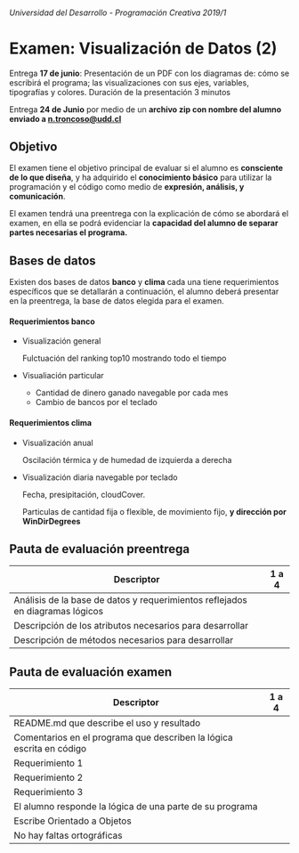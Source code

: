###### Universidad del Desarrollo - Programación Creativa 2019/1

# Examen: Visualización de Datos (2)

Entrega **17 de junio**: Presentación de un PDF con los diagramas de: cómo se escribirá el programa; las visualizaciones con sus ejes, variables, tipografías y colores. 
Duración de la presentación 3 minutos

Entrega **24 de Junio** por medio de un **archivo zip con nombre del alumno enviado a n.troncoso@udd.cl** 



## Objetivo

El examen tiene el objetivo principal de evaluar si el alumno es **consciente** **de lo que diseña**, y ha adquirido el **conocimiento básico** para utilizar la programación y el código como medio de **expresión, análisis, y comunicación**.

El examen tendrá una preentrega con la explicación de cómo se abordará el examen, en ella se podrá evidenciar la **capacidad del alumno de separar partes necesarias el programa.**



## Bases de datos

Existen dos bases de datos **banco** y **clima** cada una tiene requerimientos específicos que se detallarán a continuación, el alumno deberá presentar en la preentrega, la base de datos elegida para el examen.

#### Requerimientos banco

- Visualización general

  Fulctuación del ranking top10 mostrando todo el tiempo

- Visualiación particular
  - Cantidad de dinero ganado navegable por cada mes
  - Cambio de bancos por el teclado

#### Requerimientos clima

- Visualización anual

  Oscilación térmica y de humedad de izquierda a derecha

- Visualización diaria navegable por teclado

  Fecha, presipitación, cloudCover.

  Particulas de cantidad fija o flexible, de movimiento fijo, **y dirección por WinDirDegrees**



## Pauta de evaluación preentrega

| Descriptor                                                   | 1 a 4 |
| ------------------------------------------------------------ | ----- |
| Análisis de la base de datos y requerimientos reflejados en diagramas lógicos |       |
| Descripción de los atributos necesarios para desarrollar     |       |
| Descripción de métodos necesarios para desarrollar           |       |

## Pauta de evaluación examen

| Descriptor                                                   | 1 a 4 |
| ------------------------------------------------------------ | ----- |
| README.md que describe el uso y resultado                    |       |
| Comentarios en el programa que describen la lógica escrita en código |       |
| Requerimiento 1                                              |       |
| Requerimiento 2                                              |       |
| Requerimiento 3                                              |       |
| El alumno responde la lógica de una parte de su programa     |       |
| Escribe Orientado a Objetos                                  |       |
| No hay faltas ortográficas                                   |       |

